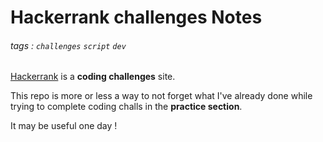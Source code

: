 
Hackerrank challenges Notes
===

###### tags : `challenges` `script` `dev`


[Hackerrank](https://www.hackerrank.com/) is a **coding challenges** site.


This repo is more or less a way to not forget what I've already done while
trying to complete coding challs in the **practice section**.

It may be useful one day !

